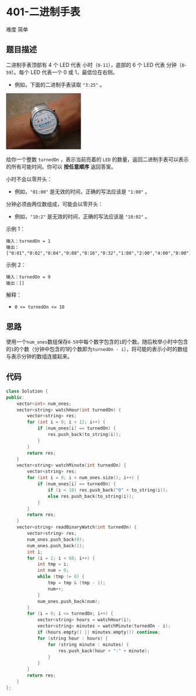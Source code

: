 # 401-二进制手表

难度 简单



## 题目描述

二进制手表顶部有 4 个 LED 代表 小时（`0-11`），底部的 6 个 LED 代表 分钟（`0-59`）。每个 LED 代表一个 0 或 1，最低位在右侧。

- 例如，下面的二进制手表读取 `"3:25"` 。

<img src="images/binary_clock_samui_moon.jpg" style="zoom:20%;" />


给你一个整数 `turnedOn` ，表示当前亮着的 `LED` 的数量，返回二进制手表可以表示的所有可能时间。你可以 **按任意顺序** 返回答案。

小时不会以零开头：

- 例如，`"01:00"` 是无效的时间，正确的写法应该是 `"1:00"` 。

分钟必须由两位数组成，可能会以零开头：

- 例如，`"10:2"` 是无效的时间，正确的写法应该是 `"10:02"` 。


示例 1：
```
输入：turnedOn = 1
输出：["0:01","0:02","0:04","0:08","0:16","0:32","1:00","2:00","4:00","8:00"]
```
示例 2：
```
输入：turnedOn = 9
输出：[]
```

解释：

- `0 <= turnedOn <= 10`



## 思路

使用一个`num_ones`数组保存`0-59`中每个数字包含的`1`的个数。随后枚举小时中包含的`1`的个数（分钟中包含的1的个数即为`turnedOn - i`），将可能的表示小时的数组与表示分钟的数组连接起来。



## 代码

```c++
class Solution {
public:
    vector<int> num_ones;
    vector<string> watchHour(int turnedOn) {
        vector<string> res;
        for (int i = 0; i < 12; i++) {
            if (num_ones[i] == turnedOn) {
                res.push_back(to_string(i));
            }
        }
        return res;
    }
    vector<string> watchMinute(int turnedOn) {
        vector<string> res;
        for (int i = 0; i < num_ones.size(); i++) {
            if (num_ones[i] == turnedOn) {
                if (i < 10) res.push_back("0" + to_string(i));
                else res.push_back(to_string(i));
            }
        }
        return res;
    }
    vector<string> readBinaryWatch(int turnedOn) {
        vector<string> res;
        num_ones.push_back(0);
        num_ones.push_back(1);
        int i;
        for (i = 2; i < 60; i++) {
            int tmp = i;
            int num = 0;
            while (tmp != 0) {
                tmp = tmp & (tmp - 1);
                num++;
            }
            num_ones.push_back(num);
        }
        for (i = 0; i <= turnedOn; i++) {
            vector<string> hours = watchHour(i);
            vector<string> minutes = watchMinute(turnedOn - i);
            if (hours.empty() || minutes.empty()) continue;
            for (string hour : hours) {
                for (string minute : minutes) {
                    res.push_back(hour + ":" + minute);
                }
            }
        }
        return res;
    }
};
```

